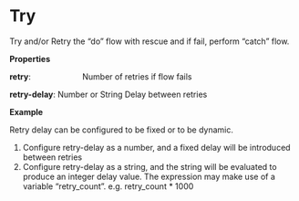 # Try

Try and/or Retry the “do” flow with rescue and if fail, perform “catch” flow.

 **Properties**
 

**retry**:                       Number of retries if flow fails

**retry-delay**:           Number or String Delay between retries

 **Example**
 

Retry delay can be configured to be fixed or to be dynamic.

1. Configure retry-delay as a number, and a fixed delay will be introduced between retries
2. Configure retry-delay as a string, and the string will be evaluated to produce an integer delay value. The expression may make use of a variable “retry_count”. e.g. retry_count * 1000